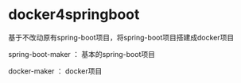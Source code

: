 # docker4springboot
基于不改动原有spring-boot项目，将spring-boot项目搭建成docker项目


spring-boot-maker ： 基本的spring-boot项目

docker-maker ： docker项目

